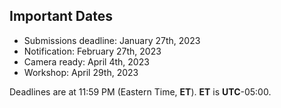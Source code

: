 

## Important Dates

- Submissions deadline:        January 27th, 2023 
- Notification:                 February 27th, 2023 
- Camera ready:     		April 4th, 2023
- Workshop:                     April 29th, 2023

Deadlines are at 11:59 PM (Eastern Time, **ET**). **ET** is **UTC**-05:00.
